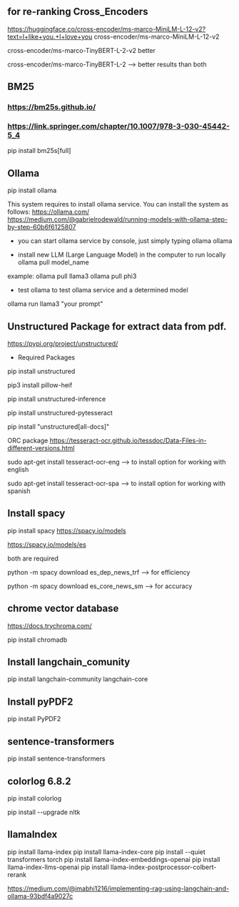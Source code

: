 ## for re-ranking Cross_Encoders
https://huggingface.co/cross-encoder/ms-marco-MiniLM-L-12-v2?text=I+like+you.+I+love+you
cross-encoder/ms-marco-MiniLM-L-12-v2

cross-encoder/ms-marco-TinyBERT-L-2-v2  better

cross-encoder/ms-marco-TinyBERT-L-2 --> better results than both 


## BM25

### https://bm25s.github.io/
### https://link.springer.com/chapter/10.1007/978-3-030-45442-5_4
pip install bm25s[full]



## Ollama 
pip install ollama

This system requires to install ollama service. You can install the system as follows:
https://ollama.com/
https://medium.com/@gabrielrodewald/running-models-with-ollama-step-by-step-60b6f6125807

- you can start ollama service by console, just simply typing ollama
ollama

- install new LLM (Large Language Model) in the computer to run locally
ollama pull model_name

example:
ollama pull llama3
ollama pull phi3

- test ollama 
to test ollama service and a determined model 

ollama run llama3 "your prompt"

## Unstructured Package for extract data from pdf. 
https://pypi.org/project/unstructured/

- Required Packages

pip install unstructured

pip3 install pillow-heif

pip install unstructured-inference

pip install unstructured-pytesseract

pip install "unstructured[all-docs]"


ORC package
https://tesseract-ocr.github.io/tessdoc/Data-Files-in-different-versions.html

sudo apt-get install tesseract-ocr-eng --> to install option for working with english
 
sudo apt-get install tesseract-ocr-spa --> to install option for working with spanish


## Install spacy
pip install spacy
https://spacy.io/models

https://spacy.io/models/es

both are required 

python -m spacy download es_dep_news_trf  --> for efficiency

python -m spacy download es_core_news_sm  --> for accuracy



## chrome vector database

https://docs.trychroma.com/

pip install chromadb 




## Install langchain_comunity

pip install langchain-community langchain-core

## Install pyPDF2

pip install PyPDF2


## sentence-transformers 
pip install sentence-transformers


## colorlog 6.8.2
pip install colorlog


pip install --upgrade nltk


## llamaIndex
pip install llama-index
pip install llama-index-core
pip install --quiet transformers torch
pip install llama-index-embeddings-openai
pip install llama-index-llms-openai
pip install llama-index-postprocessor-colbert-rerank


https://medium.com/@imabhi1216/implementing-rag-using-langchain-and-ollama-93bdf4a9027c